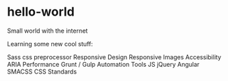 # hello-world
Small world with the internet

Learning some new cool stuff:

Sass css preprocessor
Responsive Design
Responsive Images
Accessibility ARIA
Performance
Grunt / Gulp Automation Tools
JS jQuery Angular
SMACSS CSS Standards

